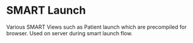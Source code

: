 # SMART Launch
Various SMART Views such as Patient launch which are precompiled for browser.
Used on server during smart launch flow.

